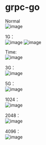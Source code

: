 # grpc-go

Normal  
![image](https://github.com/MinH-09/grpc-go/assets/76146890/e0a52cba-aa7c-4b66-ac1a-0053260be533)

1G：  
![image](https://github.com/MinH-09/grpc-go/assets/76146890/cdee5d76-a023-4e9b-8e3d-47ce97a90310)
![image](https://github.com/MinH-09/grpc-go/assets/76146890/58346f3f-7ea5-485c-8fcc-325ebd6f8993)

Time:   
![image](https://github.com/MinH-09/grpc-go/assets/76146890/1a81e4b2-11e2-49fd-bbb0-0d3fa1d5b95a)

3G：  
![image](https://github.com/MinH-09/grpc-go/assets/76146890/059bb041-aa91-4c46-9b80-cc17b6a50a3c)

5G：  
![image](https://github.com/MinH-09/grpc-go/assets/76146890/d915983d-2c53-40e2-9a70-881ae8ad6357)

1024：  
![image](https://github.com/MinH-09/grpc-go/assets/76146890/d04fd296-9c9a-445d-8c98-5fab373fac18)

2048：   
![image](https://github.com/MinH-09/grpc-go/assets/76146890/7dccdddb-c84b-4fd7-b836-100c1fb80bc2)

4096：   
![image](https://github.com/MinH-09/grpc-go/assets/76146890/b62202e3-1636-4297-8ce5-58e82683c29d)
